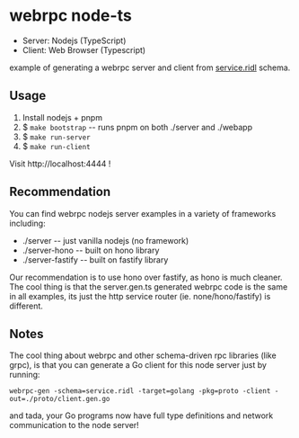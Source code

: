webrpc node-ts
==============

* Server: Nodejs (TypeScript)
* Client: Web Browser (Typescript)

example of generating a webrpc server and client from [service.ridl](./service.ridl) schema.

## Usage

1. Install nodejs + pnpm
2. $ `make bootstrap` -- runs pnpm on both ./server and ./webapp
3. $ `make run-server`
4. $ `make run-client`

Visit http://localhost:4444 !

## Recommendation

You can find webrpc nodejs server examples in a variety of frameworks including:
* ./server -- just vanilla nodejs (no framework)
* ./server-hono -- built on hono library
* ./server-fastify -- built on fastify library

Our recommendation is to use hono over fastify, as hono is much cleaner. The cool thing
is that the server.gen.ts generated webrpc code is the same in all examples, its just
the http service router (ie. none/hono/fastify) is different.

## Notes

The cool thing about webrpc and other schema-driven rpc libraries (like grpc), is that you can
generate a Go client for this node server just by running:

`webrpc-gen -schema=service.ridl -target=golang -pkg=proto -client -out=./proto/client.gen.go`

and tada, your Go programs now have full type definitions and network communication to the node
server!
